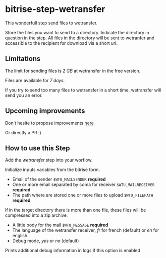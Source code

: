 # bitrise-step-wetransfer

This wonderfull step send files to wetransfer.

Store the files you want to send to a directory. Indicate the directory in question in the step. All files in the directory will be sent to wetranfer and accessible to the recipient for download via a short url.

## Limitations

The limit for sending files is *2 GB* at wetransfer in the free version.

Files are available for *7 days*.

If you try to send too many files to wetransfer in a short time, wetransfer will send you an error.


## Upcoming improvements

Don't hesite to propose improvements [here](https://github.com/kawaiseb/bitrise-step-wetransfer/issues)

Or directly a PR :)

## How to use this Step

Add the *wetransfer* step into your worflow.

Initialize inputs variables from the bitrise form.

* Email of the sender `$WTU_MAILSENDER` **required**
* One or more email separated by coma for receiver `$WTU_MAILRECEIVER` **required**
* The path where are stored one or more files to upload `$WTU_FILEPATH` **required**

If in the target directory there is more than one file, these files will be compressed into a zip archive.

* A little body for the mail `$WTU_MESSAGE` **required**
* The language of the wetransfer receiver, *fr* for french (default) or *en* for english.
* Debug mode, *yes* or *no* (default)

Prints additional debug information in logs if this option is enabled

